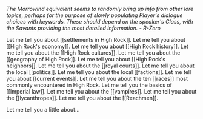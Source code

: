 *The Morrowind equivalent seems to randomly bring up info from other lore topics, perhaps for the purpose of slowly populating Player's dialogue choices with keywords. These should depend on the speaker's Class, with the Savants providing the most detailed information. - R-Zero*

Let me tell you about [[settlements in High Rock]].
Let me tell you about [[High Rock's economy]].
Let me tell you about [[High Rock history]].
Let me tell you about the [[High Rock cultures]].
Let me tell you about the [[geography of High Rock]].
Let me tell you about [[High Rock's neighbors]].
Let me tell you about the [[royal courts]].
Let me tell you about the local [[politics]].
Let me tell you about the local [[factions]].
Let me tell you about [[current events]].
Let me tell you about the ten [[races]] most commonly encountered in High Rock.
Let me tell you the basics of [[Imperial law]].
Let me tell you about the [[vampires]].
Let me tell you about the [[lycanthropes]].
Let me tell you about the [[Reachmen]].



Let me tell you a little about...
